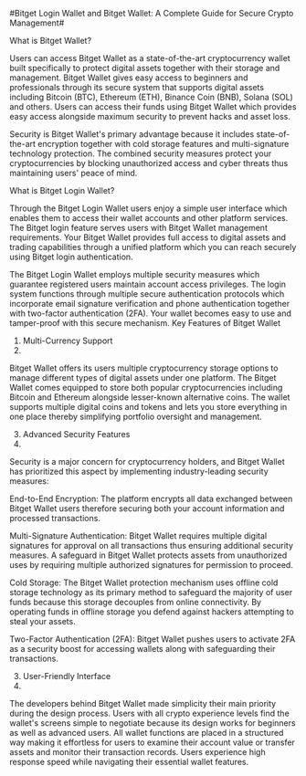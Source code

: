 #Bitget Login Wallet and Bitget  Wallet: A Complete Guide for Secure Crypto Management#

What is Bitget Wallet?

Users can access Bitget Wallet as a state-of-the-art cryptocurrency wallet built specifically to protect digital assets together with their storage and management. Bitget Wallet gives easy access to beginners and professionals through its secure system that supports digital assets including Bitcoin (BTC), Ethereum (ETH), Binance Coin (BNB), Solana (SOL) and others. Users can access their funds using Bitget Wallet which provides easy access alongside maximum security to prevent hacks and asset loss.

Security is Bitget Wallet's primary advantage because it includes state-of-the-art encryption together with cold storage features and multi-signature technology protection. The combined security measures protect your cryptocurrencies by blocking unauthorized access and cyber threats thus maintaining users' peace of mind.

What is Bitget Login Wallet?

Through the Bitget Login Wallet users enjoy a simple user interface which enables them to access their wallet accounts and other platform services. The Bitget login feature serves users with Bitget Wallet management requirements. Your Bitget Wallet provides full access to digital assets and trading capabilities through a unified platform which you can reach securely using Bitget login authentication.

The Bitget Login Wallet employs multiple security measures which guarantee registered users maintain account access privileges. The login system functions through multiple secure authentication protocols which incorporate email signature verification and phone authentication together with two-factor authentication (2FA). Your wallet becomes easy to use and tamper-proof with this secure mechanism.
Key Features of Bitget Wallet

1. Multi-Currency Support
2. 
Bitget Wallet offers its users multiple cryptocurrency storage options to manage different types of digital assets under one platform. The Bitget Wallet comes equipped to store both popular cryptocurrencies including Bitcoin and Ethereum alongside lesser-known alternative coins. The wallet supports multiple digital coins and tokens and lets you store everything in one place thereby simplifying portfolio oversight and management.

3. Advanced Security Features
4. 
Security is a major concern for cryptocurrency holders, and Bitget Wallet has prioritized this aspect by implementing industry-leading security measures:

End-to-End Encryption: The platform encrypts all data exchanged between Bitget Wallet users therefore securing both your account information and processed transactions.

Multi-Signature Authentication: Bitget Wallet requires multiple digital signatures for approval on all transactions thus ensuring additional security measures. A safeguard in Bitget Wallet protects assets from unauthorized uses by requiring multiple authorized signatures for permission to proceed.

Cold Storage: The Bitget Wallet protection mechanism uses offline cold storage technology as its primary method to safeguard the majority of user funds because this storage decouples from online connectivity. By operating funds in offline storage you defend against hackers attempting to steal your assets.

Two-Factor Authentication (2FA): Bitget Wallet pushes users to activate 2FA as a security boost for accessing wallets along with safeguarding their transactions.

3. User-Friendly Interface
4. 
The developers behind Bitget Wallet made simplicity their main priority during the design process. Users with all crypto experience levels find the wallet's screens simple to negotiate because its design works for beginners as well as advanced users. All wallet functions are placed in a structured way making it effortless for users to examine their account value or transfer assets and monitor their transaction records. Users experience high response speed while navigating their essential wallet features.

